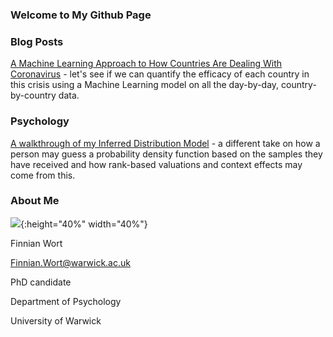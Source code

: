 
### Welcome to My Github Page

### Blog Posts

[A Machine Learning Approach to How Countries Are Dealing With Coronavirus](#COVID_model_1.md) - let's see if we can quantify the efficacy of each country in this crisis using a Machine Learning model on all the day-by-day, country-by-country data. 

### Psychology

[A walkthrough of my Inferred Distribution Model](#IBDm_md.md) - a different take on how a person may guess a probability density function based on the samples they have received and how rank-based valuations and context effects may come from this.

### About Me

![](image0.jpeg){:height="40%" width="40%"}

Finnian Wort

Finnian.Wort@warwick.ac.uk

PhD candidate

Department of Psychology

University of Warwick



